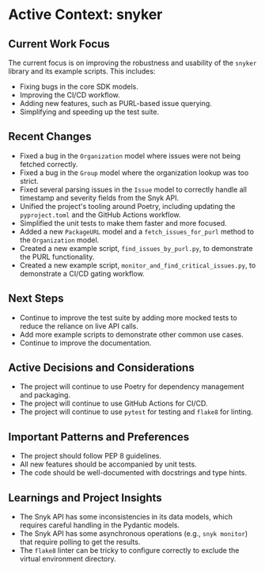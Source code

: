 # Active Context: snyker

## Current Work Focus

The current focus is on improving the robustness and usability of the `snyker` library and its example scripts. This includes:
-   Fixing bugs in the core SDK models.
-   Improving the CI/CD workflow.
-   Adding new features, such as PURL-based issue querying.
-   Simplifying and speeding up the test suite.

## Recent Changes

-   Fixed a bug in the `Organization` model where issues were not being fetched correctly.
-   Fixed a bug in the `Group` model where the organization lookup was too strict.
-   Fixed several parsing issues in the `Issue` model to correctly handle all timestamp and severity fields from the Snyk API.
-   Unified the project's tooling around Poetry, including updating the `pyproject.toml` and the GitHub Actions workflow.
-   Simplified the unit tests to make them faster and more focused.
-   Added a new `PackageURL` model and a `fetch_issues_for_purl` method to the `Organization` model.
-   Created a new example script, `find_issues_by_purl.py`, to demonstrate the PURL functionality.
-   Created a new example script, `monitor_and_find_critical_issues.py`, to demonstrate a CI/CD gating workflow.

## Next Steps

-   Continue to improve the test suite by adding more mocked tests to reduce the reliance on live API calls.
-   Add more example scripts to demonstrate other common use cases.
-   Continue to improve the documentation.

## Active Decisions and Considerations

-   The project will continue to use Poetry for dependency management and packaging.
-   The project will continue to use GitHub Actions for CI/CD.
-   The project will continue to use `pytest` for testing and `flake8` for linting.

## Important Patterns and Preferences

-   The project should follow PEP 8 guidelines.
-   All new features should be accompanied by unit tests.
-   The code should be well-documented with docstrings and type hints.

## Learnings and Project Insights

-   The Snyk API has some inconsistencies in its data models, which requires careful handling in the Pydantic models.
-   The Snyk API has some asynchronous operations (e.g., `snyk monitor`) that require polling to get the results.
-   The `flake8` linter can be tricky to configure correctly to exclude the virtual environment directory.
